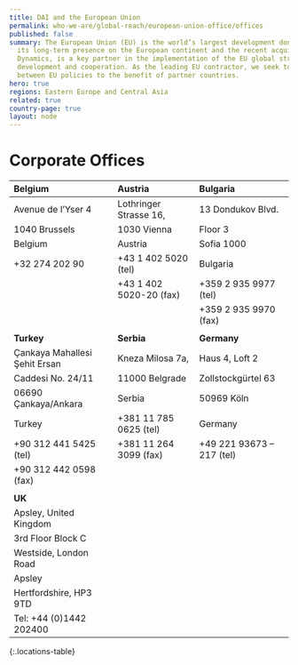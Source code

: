 ```yaml
---
title: DAI and the European Union
permalink: who-we-are/global-reach/european-union-office/offices
published: false
summary: The European Union (EU) is the world’s largest development donor. DAI, with
  its long-term presence on the European continent and the recent acquisition of Human
  Dynamics, is a key partner in the implementation of the EU global strategy for international
  development and cooperation. As the leading EU contractor, we seek to build synergies
  between EU policies to the benefit of partner countries.
hero: true
regions: Eastern Europe and Central Asia
related: true
country-page: true
layout: node
---
```


# Corporate Offices

| Belgium | Austria | Bulgaria |
|:--|:--|:--|
| Avenue de l’Yser 4 | Lothringer Strasse 16, | 13 Dondukov Blvd. |
| 1040 Brussels  | 1030 Vienna | Floor 3 |
| Belgium | Austria | Sofia 1000 |
| +32 274 202 90  | +43 1 402 5020  (tel) | Bulgaria |
|  | +43 1 402 5020-20  (fax) | +359 2 935 9977  (tel) |
|  |  | +359 2 935 9970  (fax) |
|  |  |  |
| **Turkey** | **Serbia** | **Germany** |
| Çankaya Mahallesi Şehit Ersan | Kneza Milosa 7a, | Haus 4, Loft 2 |
| Caddesi No. 24/11 | 11000 Belgrade | Zollstockgürtel 63 |
| 06690 Çankaya/Ankara | Serbia | 50969 Köln |
| Turkey | +381 11 785 0625 (tel) | Germany |
| +90 312 441 5425 (tel) | +381 11 264 3099 (fax) | +49 221 93673 – 217 (tel) |
| +90 312 442 0598 (fax) | | |
| | | |
| **UK** | | |
| Apsley, United Kingdom | | |
| 3rd Floor Block C | | |
| Westside, London Road | | |
| Apsley | | |
| Hertfordshire, HP3 9TD | | |
| Tel: +44 (0)1442 202400 | | |
{:.locations-table}

